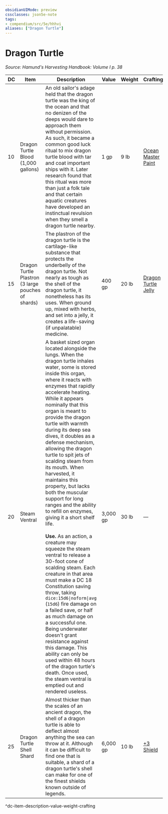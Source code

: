 ```yaml
---
obsidianUIMode: preview
cssclasses: json5e-note
tags:
- compendium/src/5e/hhhvi
aliases: ["Dragon Turtle"]
---
```

# Dragon Turtle
*Source: Hamund's Harvesting Handbook: Volume I p. 38* 

| DC | Item | Description | Value | Weight | Crafting |
|----|------|-------------|-------|--------|----------|
| 10 | Dragon Turtle Blood (1,000 gallons) | An old sailor's adage held that the dragon turtle was the king of the ocean and that no denizen of the deeps would dare to approach them without permission. As such, it became a common good luck ritual to mix dragon turtle blood with tar and coat important ships with it. Later research found that this ritual was more than just a folk tale and that certain aquatic creatures have developed an instinctual revulsion when they smell a dragon turtle nearby. | 1 gp | 9 lb | [Ocean Master Paint](compendium/items/ocean-master-paint-hhhvi.md) |
| 15 | Dragon Turtle Plastron (3 large pouches of shards) | The plastron of the dragon turtle is the cartilage-like substance that protects the underbelly of the dragon turtle. Not nearly as tough as the shell of the dragon turtle, it nonetheless has its uses. When ground up, mixed with herbs, and set into a jelly, it creates a life-saving (if unpalatable) medicine. | 400 gp | 20 lb | [Dragon Turtle Jelly](compendium/items/dragon-turtle-jelly-hhhvi.md) |
| 20 | Steam Ventral | A basket sized organ located alongside the lungs. When the dragon turtle inhales water, some is stored inside this organ, where it reacts with enzymes that rapidly accelerate heating. While it appears nominally that this organ is meant to provide the dragon turtle with warmth during its deep sea dives, it doubles as a defense mechanism, allowing the dragon turtle to spit jets of scalding steam from its mouth. When harvested, it maintains this property, but lacks both the muscular support for long ranges and the ability to refill on enzymes, giving it a short shelf life.<br /><br />**Use.** As an action, a creature may squeeze the steam ventral to release a 30-foot cone of scalding steam. Each creature in that area must make a DC 18 Constitution saving throw, taking `dice:15d6\|noform\|avg` (`15d6`) fire damage on a failed save, or half as much damage on a successful one. Being underwater doesn't grant resistance against this damage. This ability can only be used within 48 hours of the dragon turtle's death. Once used, the steam ventral is emptied out and rendered useless. | 3,000 gp | 30 lb | — |
| 25 | Dragon Turtle Shell Shard | Almost thicker than the scales of an ancient dragon, the shell of a dragon turtle is able to deflect almost anything the sea can throw at it. Although it can be difficult to find one that is suitable, a shard of a dragon turtle's shell can make for one of the finest shields known outside of legends. | 6,000 gp | 10 lb | [+3 Shield](compendium/items/3-shield.md) |
^dc-item-description-value-weight-crafting